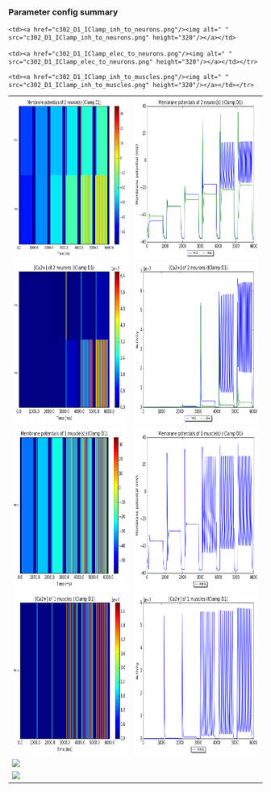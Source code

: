 ### Parameter config summary 
<table>

<tr>
  <td><a href="neurons_D1_IClamp.png"/><img alt=" " src="neurons_D1_IClamp.png" height="320"/></a></td>
  <td><a href="traces_neuron_IClamp_D1.png"/><img alt=" " src="traces_neuron_IClamp_D1.png" height="320"/></a></td>
</tr>

<tr>
  <td><a href="neuron_activity_D1_IClamp.png"/><img alt=" " src="neuron_activity_D1_IClamp.png" height="320"/></a></td>
  <td><a href="traces_neuron_activity_IClamp_D1.png"/><img alt=" " src="traces_neuron_activity_IClamp_D1.png" height="320"/></a></td>
</tr>

<tr>
  <td><a href="muscles_D1_IClamp.png"/><img alt=" " src="muscles_D1_IClamp.png" height="320"/></a></td>
  <td><a href="traces_muscles_IClamp_D1.png"/><img alt=" " src="traces_muscles_IClamp_D1.png" height="320"/></a></td>
</tr>

<tr>
  <td><a href="muscle_activity_D1_IClamp.png"/><img alt=" " src="muscle_activity_D1_IClamp.png" height="320"/></a></td>
  <td><a href="traces_muscles_activity_IClamp_D1.png"/><img alt=" " src="traces_muscles_activity_IClamp_D1.png" height="320"/></a></td>
</tr>

<tr><td><a href="c302_D1_IClamp_exc_to_neurons.png"/><img alt=" " src="c302_D1_IClamp_exc_to_neurons.png" height="320"/></a></td>

    <td><a href="c302_D1_IClamp_inh_to_neurons.png"/><img alt=" " src="c302_D1_IClamp_inh_to_neurons.png" height="320"/></a></td>

    <td><a href="c302_D1_IClamp_elec_to_neurons.png"/><img alt=" " src="c302_D1_IClamp_elec_to_neurons.png" height="320"/></a></td></tr>

<tr><td><a href="c302_D1_IClamp_exc_to_muscles.png"/><img alt=" " src="c302_D1_IClamp_exc_to_muscles.png" height="320"/></a></td>

    <td><a href="c302_D1_IClamp_inh_to_muscles.png"/><img alt=" " src="c302_D1_IClamp_inh_to_muscles.png" height="320"/></a></td></tr>
</table>
